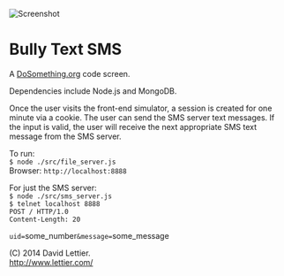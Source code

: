 ![Screenshot](http://raw.github.com/lettier/bullytextsms/master/screenshot.jpg)

# Bully Text SMS

A [DoSomething.org](https://www.dosomething.org) code screen.  

Dependencies include Node.js and MongoDB.  

Once the user visits the front-end simulator, a session is created for one minute via a cookie. The user can send the SMS server text messages. If the input is valid, the user will receive the next appropriate SMS text message from the SMS server.

To run:  
`$ node ./src/file_server.js`  
Browser: `http://localhost:8888`  

For just the SMS server:  
`$ node ./src/sms_server.js`  
`$ telnet localhost 8888`  
`POST / HTTP/1.0`  
`Content-Length: 20`  

`uid=`some_number`&message=`some_message

(C) 2014 David Lettier.  
http://www.lettier.com/